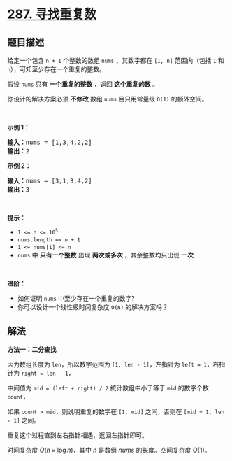# [287. 寻找重复数](https://leetcode.cn/problems/find-the-duplicate-number)


## 题目描述

<!-- 这里写题目描述 -->

<p>给定一个包含&nbsp;<code>n + 1</code> 个整数的数组&nbsp;<code>nums</code> ，其数字都在&nbsp;<code>[1, n]</code>&nbsp;范围内（包括 <code>1</code> 和 <code>n</code>），可知至少存在一个重复的整数。</p>

<p>假设 <code>nums</code> 只有 <strong>一个重复的整数</strong> ，返回&nbsp;<strong>这个重复的数</strong> 。</p>

<p>你设计的解决方案必须 <strong>不修改</strong> 数组 <code>nums</code> 且只用常量级 <code>O(1)</code> 的额外空间。</p>

<p>&nbsp;</p>

<p><strong>示例 1：</strong></p>

<pre>
<strong>输入：</strong>nums = [1,3,4,2,2]
<strong>输出：</strong>2
</pre>

<p><strong>示例 2：</strong></p>

<pre>
<strong>输入：</strong>nums = [3,1,3,4,2]
<strong>输出：</strong>3
</pre>

<p>&nbsp;</p>

<p><strong>提示：</strong></p>

<ul>
	<li><code>1 &lt;= n &lt;= 10<sup>5</sup></code></li>
	<li><code>nums.length == n + 1</code></li>
	<li><code>1 &lt;= nums[i] &lt;= n</code></li>
	<li><code>nums</code> 中 <strong>只有一个整数</strong> 出现 <strong>两次或多次</strong> ，其余整数均只出现 <strong>一次</strong></li>
</ul>

<p>&nbsp;</p>

<p><b>进阶：</b></p>

<ul>
	<li>如何证明 <code>nums</code> 中至少存在一个重复的数字?</li>
	<li>你可以设计一个线性级时间复杂度 <code>O(n)</code> 的解决方案吗？</li>
</ul>

## 解法

<!-- 这里可写通用的实现逻辑 -->

**方法一：二分查找**

因为数组长度为 `len`，所以数字范围为 `[1, len - 1]`，左指针为 `left = 1`，右指针为 `right = len - 1`，

中间值为 `mid = (left + right) / 2` 统计数组中小于等于 `mid` 的数字个数 `count`，

如果 `count > mid`，则说明重复的数字在 `[1, mid]` 之间，否则在 `[mid + 1, len - 1]` 之间。

重复这个过程直到左右指针相遇，返回左指针即可。


时间复杂度 $O(n \times \log n)$，其中 $n$ 是数组 $nums$ 的长度。空间复杂度 $O(1)$。

